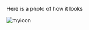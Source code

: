 Here is a photo of how it looks

![myIcon](https://user-images.githubusercontent.com/24686636/107684201-8cac9b00-6cb3-11eb-9091-0586bf8a3347.png)
